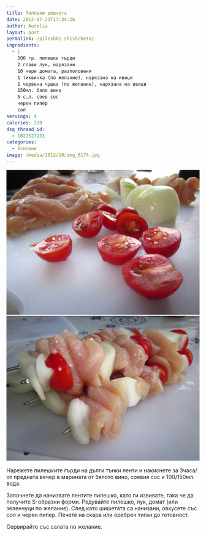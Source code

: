 ```yaml
---
title: Пилешки шишчета
date: 2012-07-23T17:34:26
author: Aurelia
layout: post
permalink: /pileshki-shishcheta/
ingredients:
  - |
    500 гр. пилешки гърди
    2 глави лук, нарязани
    10 чери домата, разполовени
    1 тиквичка (по желание), нарязана на ивици
    1 червена чушка (по желание), нарязана на ивици
    150мл. бяло вино
    5 с.л. соев сос
    черен пипер
    сол
servings: 4
calories: 220
dsq_thread_id:
  - 1023527231
categories:
  - Основни
image: /media/2012/10/img_6174.jpg
---
```

<img src="/media/2012/10/img_6159.jpg" class="alignleft" /><img src="/media/2012/10/img_6167.jpg" class="alignleft" /> 

Нарежете пилешките гърди на дълги тънки ленти и накиснете за 3часа/от предната вечер в марината от бялото вино, соевия сос и 100/150мл. вода.

Започнете да нанизвате лентите пилешко, като ги извивате, така че да получите S-образни форми. Редувайте пилешко, лук, домат (или зеленчуци по желание). След като шишетата са нанизани, овкусете със сол и черен пипер. Печете на скара или оребрен тиган до готовност.

Сервирайте със салата по желание.